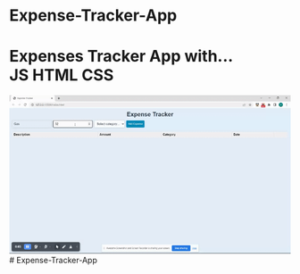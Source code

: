 # Expense-Tracker-App

<h1>Expenses Tracker App with... <br> JS HTML CSS</br></h1>

<img src="./img/expense-gif.gif" >
# Expense-Tracker-App
